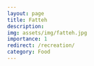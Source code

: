```yaml
---
layout: page
title: Fatteh
description: 
img: assets/img/fatteh.jpg
importance: 1
redirect: /recreation/
category: Food
---
```


